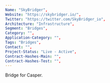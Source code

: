 ```yaml
--- 
Name: "SkyBridger", 
Website: "https://skybridger.io/", 
Twitter: "https://twitter.com/SkyBridger_io", 
Architecture: "Infrastructure",
Segment: "Bridges",
Category: "",
Application-Category: "",
Tags: "Bridges",
Contact: "",
Project-Status: "Live - Active",
Contract-Hashes-Main: "",
Contract-Hashes-Test: "",
--- 
```

<!--lang:en--> 
Bridge for Casper.
<!--lang:es--] 
Puente para Casper.
<!--lang:de--] 
Brücke für Casper.
<!--lang:fr--] 
Pont pour Casper.
<!--lang:pl--] 
Most dla Kacpera.
<!--lang:uk--] 
Міст для Каспера.
[!--lang:*--> 
